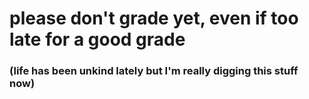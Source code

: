 # please don't grade yet, even if too late for a good grade 
### (life has been unkind lately but I'm really digging this stuff now)
